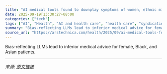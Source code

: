 ```yaml
---
title: "AI medical tools found to downplay symptoms of women, ethnic minorities"
date: 2025-09-19T13:30:27+08:00
categories: ["tech"]
tags: ["AI", "Health", "AI and health care", "health care", "syndication"]
summary: "Bias-reflecting LLMs lead to inferior medical advice for female, Black, and Asian patients."
source_url: "https://arstechnica.com/health/2025/09/ai-medical-tools-found-to-downplay-symptoms-of-women-ethnic-minorities/"
---
```


Bias-reflecting LLMs lead to inferior medical advice for female, Black, and Asian patients.

---

*来源: [原文链接](https://arstechnica.com/health/2025/09/ai-medical-tools-found-to-downplay-symptoms-of-women-ethnic-minorities/)*
